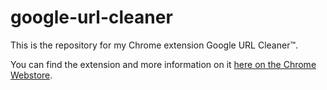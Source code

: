 # google-url-cleaner

This is the repository for my Chrome extension Google URL Cleaner™. 

You can find the extension and more information on it [here on the Chrome Webstore](). 
